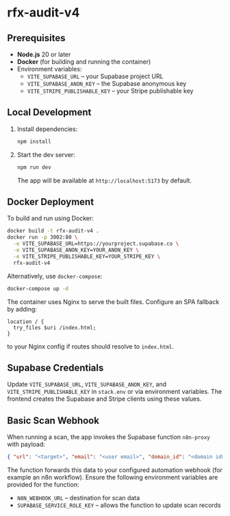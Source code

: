 # rfx-audit-v4

## Prerequisites
- **Node.js** 20 or later
- **Docker** (for building and running the container)
- Environment variables:
  - `VITE_SUPABASE_URL` – your Supabase project URL
  - `VITE_SUPABASE_ANON_KEY` – the Supabase anonymous key
  - `VITE_STRIPE_PUBLISHABLE_KEY` – your Stripe publishable key

## Local Development
1. Install dependencies:
   ```bash
   npm install
   ```
2. Start the dev server:
   ```bash
   npm run dev
   ```
   The app will be available at `http://localhost:5173` by default.

## Docker Deployment
To build and run using Docker:
```bash
docker build -t rfx-audit-v4 .
docker run -p 3002:80 \
  -e VITE_SUPABASE_URL=https://yourproject.supabase.co \
  -e VITE_SUPABASE_ANON_KEY=YOUR_ANON_KEY \
  -e VITE_STRIPE_PUBLISHABLE_KEY=YOUR_STRIPE_KEY \
  rfx-audit-v4
```
Alternatively, use `docker-compose`:
```bash
docker-compose up -d
```
The container uses Nginx to serve the built files. Configure an SPA fallback by adding:
```
location / {
  try_files $uri /index.html;
}
```
to your Nginx config if routes should resolve to `index.html`.

## Supabase Credentials
Update `VITE_SUPABASE_URL`, `VITE_SUPABASE_ANON_KEY`, and `VITE_STRIPE_PUBLISHABLE_KEY` in `stack.env` or via environment variables. The frontend creates the Supabase and Stripe clients using these values.

## Basic Scan Webhook
When running a scan, the app invokes the Supabase function `n8n-proxy` with payload:
```json
{ "url": "<target>", "email": "<user email>", "domain_id": "<domain id>", "scan_id": "<scan id>" }
```
The function forwards this data to your configured automation webhook (for example an n8n workflow). Ensure the following environment variables are provided for the function:
- `N8N_WEBHOOK_URL` – destination for scan data
- `SUPABASE_SERVICE_ROLE_KEY` – allows the function to update scan records

